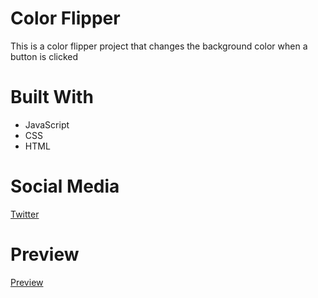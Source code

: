 # Color Flipper
This is a color flipper project that changes the background color when a button is clicked

# Built With
* JavaScript
* CSS
* HTML

# Social Media
[Twitter](https://twitter.com/yuukasuoh)

# Preview 
[Preview](https://yuukadev.github.io/color-flipper/)
